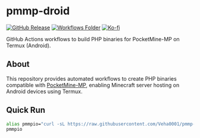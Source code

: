 # pmmp-droid

[![GitHub Release](https://img.shields.io/github/v/release/Veha0001/pmmp-droid?display_name=release&style=for-the-badge&logo=git&logoColor=%23F2D1C9&label=Download&labelColor=%238332AC&color=%23E086D3)](https://github.com/Veha0001/pmmp-droid/releases)
[![Workflows Folder](https://img.shields.io/badge/Workflows-Folder-cyan?style=for-the-badge&logo=github-actions&logoColor=%23FFFAFF&labelColor=%23303036&color=%2330BCED)](.github/workflows)
[![Ko-fi](https://img.shields.io/badge/support_me_on_ko--fi-F16061?style=for-the-badge&logo=kofi&logoColor=f5f5f5)](https://ko-fi.com/Veha0001)

GitHub Actions workflows to build PHP binaries for PocketMine-MP on Termux (Android).

## About

This repository provides automated workflows to create PHP binaries compatible with [PocketMine-MP](https://pmmp.io/), enabling Minecraft server hosting on Android devices using Termux.

## Quick Run

```bash
alias pmmpio="curl -sL https://raw.githubusercontent.com/Veha0001/pmmp-droid/refs/heads/main/pchan.sh | bash -s -"
pmmpio
```

